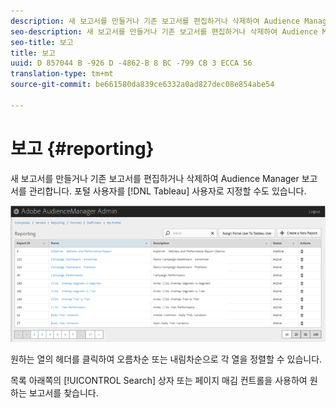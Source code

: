```yaml
---
description: 새 보고서를 만들거나 기존 보고서를 편집하거나 삭제하여 Audience Manager 보고서를 관리합니다. 포털 사용자를 타블로 사용자로 지정할 수도 있습니다.
seo-description: 새 보고서를 만들거나 기존 보고서를 편집하거나 삭제하여 Audience Manager 보고서를 관리합니다. 포털 사용자를 타블로 사용자로 지정할 수도 있습니다.
seo-title: 보고
title: 보고
uuid: D 857044 B -926 D -4862-B 8 BC -799 CB 3 ECCA 56
translation-type: tm+mt
source-git-commit: be661580da839ce6332a0ad827dec08e854abe54

---
```



# 보고 {#reporting}

새 보고서를 만들거나 기존 보고서를 편집하거나 삭제하여 Audience Manager 보고서를 관리합니다. 포털 사용자를 [!DNL Tableau] 사용자로 지정할 수도 있습니다.

<!-- c_reporting.xml -->

![](assets/reporting.png)

원하는 열의 헤더를 클릭하여 오름차순 또는 내림차순으로 각 열을 정렬할 수 있습니다.

목록 아래쪽의 [!UICONTROL Search] 상자 또는 페이지 매김 컨트롤을 사용하여 원하는 보고서를 찾습니다.
